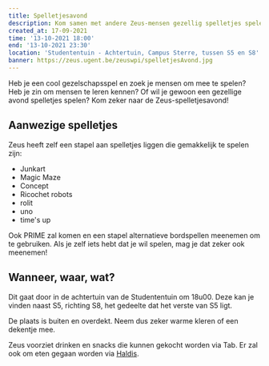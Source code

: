 ```yaml
---
title: Spelletjesavond
description: Kom samen met andere Zeus-mensen gezellig spelletjes spelen!
created_at: 17-09-2021
time: '13-10-2021 18:00'
end: '13-10-2021 23:30'
location: 'Studententuin - Achtertuin, Campus Sterre, tussen S5 en S8'
banner: https://zeus.ugent.be/zeuswpi/spelletjesAvond.jpg
---
```


Heb je een cool gezelschapsspel en zoek je mensen om mee te spelen? Heb je zin om mensen te leren kennen? Of wil je gewoon een gezellige avond spelletjes spelen? Kom zeker naar de Zeus-spelletjesavond!

## Aanwezige spelletjes
Zeus heeft zelf een stapel aan spelletjes liggen die gemakkelijk te spelen zijn:
- Junkart
- Magic Maze
- Concept
- Ricochet robots
- rolit
- uno
- time's up

Ook PRIME zal komen en een stapel alternatieve bordspellen meenemen om te gebruiken. Als je zelf iets hebt dat je wil spelen, mag je dat zeker ook meenemen!

## Wanneer, waar, wat?

Dit gaat door in de achtertuin van de Studententuin om 18u00. Deze kan je vinden naast S5, richting S8, het gedeelte dat het verste van S5 ligt.

De plaats is buiten en overdekt. Neem dus zeker warme kleren of een dekentje mee.

Zeus voorziet drinken en snacks die kunnen gekocht worden via Tab. Er zal ook om eten gegaan worden via [Haldis](https://haldis.zeus.gent/).